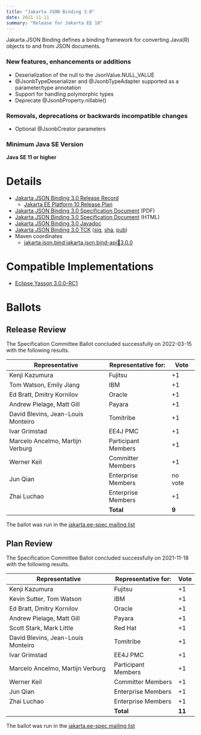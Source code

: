 ```yaml
---
title: "Jakarta JSON Binding 3.0"
date: 2021-11-11
summary: "Release for Jakarta EE 10"
---
```

Jakarta JSON Binding defines a binding framework for converting Java(R) objects to and from JSON documents.

### New features, enhancements or additions
<!-- List here -->
* Deserialization of the null to the JsonValue.NULL_VALUE
* @JsonbTypeDeserializer and @JsonbTypeAdapter supported as a parameter/type annotation
* Support for handling polymorphic types
* Deprecate @JsonbProperty.nillable()

### Removals, deprecations or backwards incompatible changes
<!-- List here -->
* Optional @JsonbCreator parameters

### Minimum Java SE Version
<!-- Specify the minimum required Java SE version for this specification -->
**Java SE 11 or higher**

# Details

* [Jakarta JSON Binding 3.0 Release Record](https://projects.eclipse.org/projects/ee4j.jsonb/releases/3.0.0)
  * [Jakarta EE Platform 10 Release Plan](https://jakartaee.github.io/jakartaee-platform/jakartaee10/JakartaEE10ReleasePlan)
* [Jakarta JSON Binding 3.0 Specification Document](./jakarta-jsonb-spec-3.0.pdf) (PDF)
* [Jakarta JSON Binding 3.0 Specification Document](./jakarta-jsonb-spec-3.0.html) (HTML)
* [Jakarta JSON Binding 3.0 Javadoc](./apidocs)
* [Jakarta JSON Binding 3.0 TCK](https://download.eclipse.org/jakartaee/jsonb/3.0/jakarta-jsonb-tck-3.0.0.zip) ([sig](https://download.eclipse.org/jakartaee/jsonb/3.0/jakarta-jsonb-tck-3.0.0.zip.sig), [sha](https://download.eclipse.org/jakartaee/jsonb/3.0/jakarta-jsonb-tck-3.0.0.zip.sha256), [pub](https://jakarta.ee/specifications/jakartaee-spec-committee.pub))
* Maven coordinates
  * [jakarta.json.bind:jakarta.json.bind-api:jar:3.0.0](https://search.maven.org/artifact/jakarta.json.bind/jakarta.json.bind-api/3.0.0/jar)

# Compatible Implementations

* [Eclipse Yasson 3.0.0-RC1](https://github.com/eclipse-ee4j/yasson/releases/tag/3.0.0-RC1)

# Ballots

## Release Review

The Specification Committee Ballot concluded successfully on 2022-03-15 with the following results.

| Representative                                 | Representative for: | Vote   |
|------------------------------------------------|---------------------|--------|
| Kenji Kazumura                                 | Fujitsu             |    +1  |
| Tom Watson, Emily Jiang                        | IBM                 |    +1  |
| Ed Bratt, Dmitry Kornilov                      | Oracle              |    +1  |
| Andrew Pielage, Matt Gill                      | Payara              |    +1  |
| David Blevins, Jean-Louis Monteiro             | Tomitribe           |    +1  |
| Ivar Grimstad                                  | EE4J PMC            |    +1  |
| Marcelo Ancelmo, Martijn Verburg               | Participant Members |    +1  |
| Werner Keil                                    | Committer Members   |    +1  |
| Jun Qian                                       | Enterprise Members  | no vote|
| Zhai Luchao                                    | Enterprise Members  |    +1  |
|                                                | **Total**           | **9** |

The ballot was run in the [jakarta.ee-spec mailing list](https://www.eclipse.org/lists/jakarta.ee-spec/msg02255.html)

## Plan Review

The Specification Committee Ballot concluded successfully on 2021-11-18 with the following results.

| Representative                                 | Representative for: |  Vote   |
|------------------------------------------------|---------------------|---------|
| Kenji Kazumura                                 | Fujitsu             |    +1   |
| Kevin Sutter, Tom Watson                       | IBM                 |    +1   |
| Ed Bratt, Dmitry Kornilov                      | Oracle              |    +1   |
| Andrew Pielage, Matt Gill                      | Payara              |    +1   |
| Scott Stark, Mark Little                       | Red Hat             |    +1   |
| David Blevins, Jean-Louis Monteiro             | Tomitribe           |    +1   |
| Ivar Grimstad                                  | EE4J PMC            |    +1   |
| Marcelo Ancelmo, Martijn Verburg               | Participant Members |    +1   |
| Werner Keil                                    | Committer Members   |    +1   |
| Jun Qian                                       | Enterprise Members  |    +1   |
| Zhai Luchao                                    | Enterprise Members  |    +1   |
|                                                | **Total**           |  **11** |

The ballot was run in the [jakarta.ee-spec mailing list](https://www.eclipse.org/lists/jakarta.ee-spec/msg02028.html)
